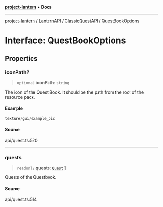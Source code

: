 [**project-lantern**](../../../../../README.md) • **Docs**

***

[project-lantern](../../../../../globals.md) / [LanternAPI](../../../README.md) / [ClassicQuestAPI](../README.md) / QuestBookOptions

# Interface: QuestBookOptions

## Properties

### iconPath?

> `optional` **iconPath**: `string`

The icon of the Quest Book.
It should be the path from the root of the resource pack.

#### Example

```ts
texture/gui/example_pic
```

#### Source

api/quest.ts:520

***

### quests

> `readonly` **quests**: [`Quest`](../classes/Quest.md)[]

Quests of the Questbook.

#### Source

api/quest.ts:514
